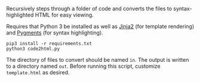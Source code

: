 Recursively steps through a folder of code and converts the files to
syntax-highlighted HTML for easy viewing.

Requires that Python 3 be installed as well as [Jinja2](http://jinja.pocoo.org)
(for template rendering) and [Pygments](http://pygments.org) (for syntax
highlighting).

    pip3 install -r requirements.txt
    python3 code2html.py

The directory of files to convert should be named `in`. The output is written
to a directory named `out`. Before running this script, customize
`template.html` as desired.
